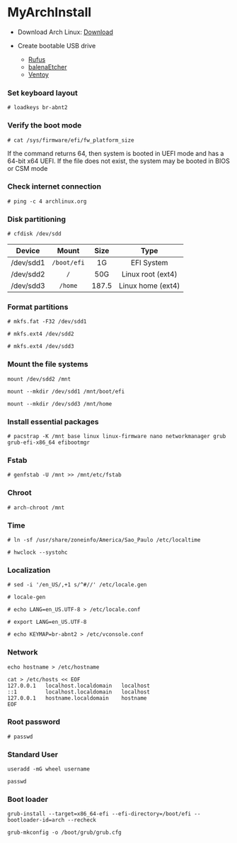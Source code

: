 # MyArchInstall

* Download Arch Linux: [Download](https://www.archlinux.org/download/)

* Create bootable USB drive
    * [Rufus](https://rufus.ie) 
    * [balenaEtcher](https://etcher.balena.io/#download-etcher) 
    * [Ventoy](https://www.ventoy.net/en/download.html)

### Set keyboard layout
```
# loadkeys br-abnt2
```

### Verify the boot mode
```
# cat /sys/firmware/efi/fw_platform_size
```
If the command returns 64, then system is booted in UEFI mode and has a 64-bit x64 UEFI. If the file does not exist, the system may be booted in BIOS or CSM mode

### Check internet connection
```
# ping -c 4 archlinux.org
```

### Disk partitioning
```
# cfdisk /dev/sdd
```
| Device    | Mount         | Size  | Type              |
| :-------: | :-----------: | :---: | :---------------: |
| /dev/sdd1 | `/boot/efi`   | 1G    | EFI System        |
| /dev/sdd2 | `/`           | 50G   | Linux root (ext4) |
| /dev/sdd3 | `/home`       | 187.5 | Linux home (ext4) |

### Format partitions
```
# mkfs.fat -F32 /dev/sdd1

# mkfs.ext4 /dev/sdd2

# mkfs.ext4 /dev/sdd3
```

### Mount the file systems
```
mount /dev/sdd2 /mnt

mount --mkdir /dev/sdd1 /mnt/boot/efi

mount --mkdir /dev/sdd3 /mnt/home
```

### Install essential packages
```
# pacstrap -K /mnt base linux linux-firmware nano networkmanager grub grub-efi-x86_64 efibootmgr
```

### Fstab
```
# genfstab -U /mnt >> /mnt/etc/fstab
```

### Chroot
```
# arch-chroot /mnt
```

### Time
```
# ln -sf /usr/share/zoneinfo/America/Sao_Paulo /etc/localtime

# hwclock --systohc
```

### Localization
```
# sed -i '/en_US/,+1 s/^#//' /etc/locale.gen

# locale-gen

# echo LANG=en_US.UTF-8 > /etc/locale.conf

# export LANG=en_US.UTF-8

# echo KEYMAP=br-abnt2 > /etc/vconsole.conf
```

### Network
```
echo hostname > /etc/hostname

cat > /etc/hosts << EOF
127.0.0.1   localhost.localdomain   localhost
::1         localhost.localdomain   localhost
127.0.0.1   hostname.localdomain    hostname
EOF
```

### Root password
```
# passwd
```

### Standard User
```
useradd -mG wheel username

passwd
```

### Boot loader
```
grub-install --target=x86_64-efi --efi-directory=/boot/efi --bootloader-id=arch --recheck

grub-mkconfig -o /boot/grub/grub.cfg
```